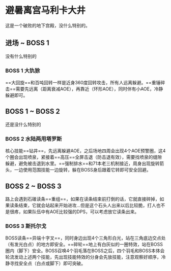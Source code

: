 # 避暑离宫马利卡大井

这是一个破败的地下宫殿，没什么特别的。

## 进场 ~ BOSS 1

没有什么特别的

### BOSS 1 大犰狳

==大回旋==和百吨回转一样是近身360度回转攻击，所有人远离躲避。==重锤碎击==需要先远离（距离衰减AOE），再靠近（环形AOE），同时伴有小AOE，冷静躲避即可。

## BOSS 1 ~ BOSS 2 

还是没什么特别的

### BOSS 2 水陆两用塔罗斯

核心技能==钻井==，先远离躲避AOE，之后场地四周会出现4个AOE预警圈，这4个圈会出现喷泉，紧接着==高压==全屏击退（防击退有效），需要找喷泉的缝隙躲避，避免被击退到水里。==强制排水==和71本老三机制接近，周身出现旋转箭头，一边使用范围技能一边旋转，躲在BOSS身后跟着它转即可安全回避。

## BOSS 2 ~ BOSS 3

路上会遇到石碓读条==重组==，如果在读条结束前打倒的话，它就直接碎掉，如果读条结束，它就会站起来开始进攻…但是这个石头人出来以后比较脆，打人也不是很疼，如果队伍中有AOE比较强的DPS，可以考虑放它读条出来。

### BOSS 3 斯托尔戈

BOSS读条==异端十字叉==，同时身边出现4个三角形白光，站在三角底边交点处（有发光白点）的地方即安全。==碎轮==地上有白灰似的一圈特效，站在BOSS圈内（脚下）安全。BOSS召唤4个羽毛落在BOSS之后，四个羽毛和BOSS本体会轮流发动上述两个技能，先出现技能特效的分身会先放技能，注意观察好顺序，冷静寻找安全点（白点或脚下）即可突破。